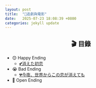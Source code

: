 ```yaml
---
layout: post
title:  "🎥追劇與電影"
date:   2025-07-23 18:08:39 +0800
categories: jekyll update
---
```

<h2 id="目錄" style="text-align: center;"><strong>🎬 目錄</strong></h2>

- 😊 Happy Ending
    - [💕消えた初恋](/Hazel-the-Cat/jekyll/update/2025/07/23/被擦掉的初戀.html)
- 😭 Bad Ending
    - [💔今夜、世界からこの恋が消えても](/Hazel-the-Cat/jekyll/update/2025/07/23/即使-今晚這份戀情會從世界上消失.html)
- 🤔 Open Ending
